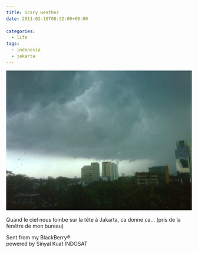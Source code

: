 ```yaml
---
title: Scary weather
date: 2011-02-18T08:32:00+00:00

categories:
  - life
tags:
  - indonesia
  - jakarta
---
```

![](assets/media/IMG00121-20110218-1611.jpg.scaled.1000.jpg)

Quand le ciel nous tombe sur la tête à Jakarta, ca donne ca... (pris de la fenêtre de mon bureau)

Sent from my BlackBerry®  
powered by Sinyal Kuat INDOSAT
